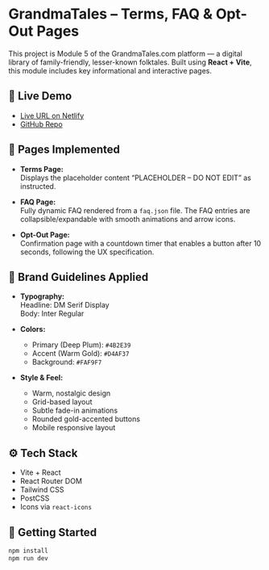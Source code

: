 # GrandmaTales – Terms, FAQ & Opt-Out Pages

This project is Module 5 of the GrandmaTales.com platform — a digital library of family-friendly, lesser-known folktales. Built using **React + Vite**, this module includes key informational and interactive pages.

## 🔗 Live Demo

- [Live URL on Netlify](https://grandmatales-terms.netlify.app/)
- [GitHub Repo](https://github.com/VishalPcode/candidate-00X-grandmatales-module-terms)

## 📄 Pages Implemented

- **Terms Page:**  
  Displays the placeholder content “PLACEHOLDER – DO NOT EDIT” as instructed.

- **FAQ Page:**  
  Fully dynamic FAQ rendered from a `faq.json` file. The FAQ entries are collapsible/expandable with smooth animations and arrow icons.

- **Opt-Out Page:**  
  Confirmation page with a countdown timer that enables a button after 10 seconds, following the UX specification.

## 🎨 Brand Guidelines Applied

- **Typography:**  
  Headline: DM Serif Display  
  Body: Inter Regular

- **Colors:**  
  - Primary (Deep Plum): `#4B2E39`  
  - Accent (Warm Gold): `#D4AF37`  
  - Background: `#FAF9F7`

- **Style & Feel:**  
  - Warm, nostalgic design  
  - Grid-based layout  
  - Subtle fade-in animations  
  - Rounded gold-accented buttons  
  - Mobile responsive layout

## ⚙️ Tech Stack

- Vite + React
- React Router DOM
- Tailwind CSS
- PostCSS
- Icons via `react-icons`

## 🚀 Getting Started

```bash
npm install
npm run dev

